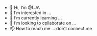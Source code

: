 - 👋 Hi, I’m @LJA
- 👀 I’m interested in ...
- 🌱 I’m currently learning ...
- 💞️ I’m looking to collaborate on ...
- 📫 How to reach me ... don't connect me

<!---
LJA-123/LJA-123 is a ✨ special ✨ repository because its `README.md` (this file) appears on your GitHub profile.
You can click the Preview link to take a look at your changes.
--->
